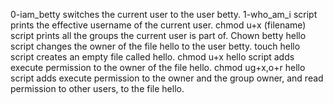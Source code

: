 0-iam_betty switches the current user to the user betty.
1-who_am_i script prints the effective username of the current user.
chmod u+x (filename) script prints all the groups the current user is part of.
Chown betty hello script changes the owner of the file hello to the user betty.
touch hello script creates an empty file called hello.
chmod u+x hello script adds execute permission to the owner of the file hello.
chmod ug+x,o+r hello script adds execute permission to the owner and the group owner, and read permission to other users, to the file hello.
